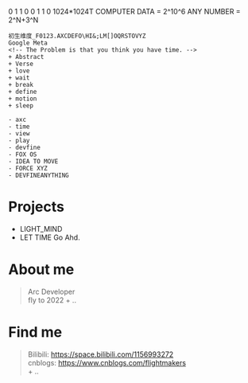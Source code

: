 0
1
1
0
0
1
1
0
1024*1024T COMPUTER DATA = 2^10^6
ANY NUMBER = 2^N+3^N
```
初生维度_F0123.AXCDEFO\HI&;LM[]OQRSTOVYZ
Google Meta
<!-- The Problem is that you think you have time. -->
+ Abstract 
+ Verse
+ love
+ wait
+ break
+ define
+ motion
+ sleep

- axc
- time
- view
- play
- devfine
- FOX OS
- IDEA TO MOVE
- FORCE XYZ
- DEVFINEANYTHING
```

# Projects
- LIGHT_MIND
- LET TIME Go Ahd.

# About me
> Arc Developer  
> fly to 2022
> \+ ..

# Find me
> Bilibili: https://space.bilibili.com/1156993272  
> cnblogs: https://www.cnblogs.com/flightmakers  
> \+ ..
